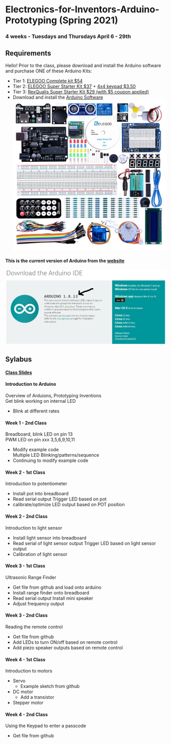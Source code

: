 # Electronics-for-Inventors-Arduino-Prototyping (Spring 2021)

### 4 weeks - Tuesdays and Thursdays April 6 - 29th

## Requirements
Hello! Prior to the class, please download and install the Arduino software and purchase ONE of these Arduino Kits:
- Tier 1: [ELEGOO Complete kit $54](https://www.amazon.com/dp/B01CZTLHGE/ref=emc_b_5_t)
- Tier 2: [ELEGOO Super Starter Kit $37](https://www.amazon.com/dp/B01CZTLHGE/ref=emc_b_5_t) + [4x4 keypad $3.50](https://www.ebay.com/itm/4x4-Matrix-16-Key-Membrane-Switch-Keypad-Keyboard-for-Arduino-AVR-PIC-ARM/233918101228?hash=item36769af6ec:g:IfsAAOSwV4FgP--5)
- Tier 3: [RexQualis Super Starter Kit $29 (with $5 coupon applied)](https://www.amazon.com/REXQualis-Development-Membrane-Receiver-Detailed/dp/B074WMHLQ4/ref=sr_1_8?dchild=1&keywords=arduino+uno+kit&qid=1616111395&sr=8-8)
- Download and install the [Arduino Software](https://www.arduino.cc/en/Main/Software)
![foo](https://github.com/nktnktnkt/Spring2021-Electronics-for-Inventors-Arduino-Prototyping/blob/main/pics/arduino_kit.JPG)
#### This is the current version of Arduino from the [website](https://www.arduino.cc/en/Main/Software)
![foo](https://github.com/nktnktnkt/Spring2021-Electronics-for-Inventors-Arduino-Prototyping/blob/main/pics/arduino_download2.JPG)


## Sylabus

#### [Class Slides](https://docs.google.com/presentation/d/1oYDNfyueyY_7GhzywNy-7n48ZLF08Wpiql3Mo9sXlGw/edit?usp=sharing)

#### Introduction to Arduino
Overview of Arduions, Prototyping Inventions <br/>
Get blink working on internal LED <br/>
- Blink at different rates


#### Week 1 - 2nd Class
Breadboard, blink LED on pin 13<br/>
PWM LED on pin xxx 3,5,6,9,10,11<br/>
- Modify example code<br/>
Multiple LED Blinking/patterns/sequence<br/>
- Continuing to modify example code


#### Week 2 - 1st Class
Introduction to potentiometer
- Install pot into breadboard
- Read serial output
Trigger LED based on pot
- calibrate/optimize LED output based on POT position

#### Week 2 - 2nd Class
Introduction to light sensor
- Install light sensor into breadboard
- Read serial of light sensor output
Trigger LED based on light sensor output
- Calibration of light sensor

#### Week 3 - 1st Class
Ultrasonic Range Finder
- Get file from github and load onto arduino
- Install range finder onto breadboard
- Read serial output
Install mini speaker
- Adjust frequency output

#### Week 3 - 2nd Class
Reading the remote control
- Get file from github
- Add LEDs to turn ON/off based on remote control
- Add piezo speaker outputs based on remote control

#### Week 4 - 1st Class
Introduction to motors
- Servo
  - Example sketch from github
- DC motor
  - Add a transistor
- Stepper motor


#### Week 4 - 2nd Class
Using the Keypad to enter a passcode 
 - Get file from github
